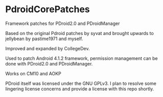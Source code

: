 PdroidCorePatches
=================

Framework patches for PDroid2.0 and PDroidManager

Based on the original Pdroid patches by syvat and brought upwards to jellybean by pastime1971 and myself. 

Improved and expanded by CollegeDev.

Used to patch Android 4.1.2 framework, permission management can be done with PDroid2.0 and
PDroidManager.

Works on CM10 and AOKP

PDroid itself was licensed under the GNU GPLv3. I plan to resolve some lingering license concerns and provide a license with
this repo shortly.
